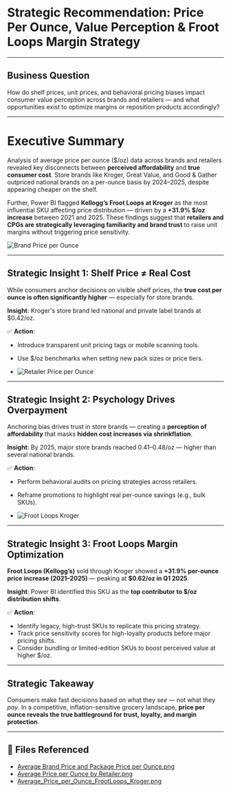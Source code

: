 # Strategic Recommendation: Price Per Ounce, Value Perception & Froot Loops Margin Strategy

---

## Business Question
How do shelf prices, unit prices, and behavioral pricing biases impact consumer value perception across brands and retailers — and what opportunities exist to optimize margins or reposition products accordingly?

---

# Executive Summary
Analysis of average price per ounce ($/oz) data across brands and retailers revealed key disconnects between **perceived affordability** and **true consumer cost**. Store brands like Kroger, Great Value, and Good & Gather outpriced national brands on a per-ounce basis by 2024–2025, despite appearing cheaper on the shelf. 

Further, Power BI flagged **Kellogg’s Froot Loops at Kroger** as the most influential SKU affecting price distribution — driven by a **+31.9% $/oz increase** between 2021 and 2025. These findings suggest that **retailers and CPGs are strategically leveraging familiarity and brand trust** to raise unit margins without triggering price sensitivity.

![Brand Price per Ounce](../../Images/Average%20Brand%20Price%20and%20Package%20Price%20per%20Ounce.png)

---

## Strategic Insight 1: Shelf Price ≠ Real Cost
While consumers anchor decisions on visible shelf prices, the **true cost per ounce is often significantly higher** — especially for store brands.

**Insight**: Kroger's store brand led national and private label brands at $0.42/oz.

✅ **Action**:
- Introduce transparent unit pricing tags or mobile scanning tools.
- Use $/oz benchmarks when setting new pack sizes or price tiers.

- ![Retailer Price per Ounce](../../Images/Average%20Price%20per%20Ounce%20by%20Retailer.png)

---

## Strategic Insight 2: Psychology Drives Overpayment
Anchoring bias drives trust in store brands — creating a **perception of affordability** that masks **hidden cost increases via shrinkflation**.

**Insight**: By 2025, major store brands reached $0.41–$0.48/oz — higher than several national brands.

✅ **Action**:
- Perform behavioral audits on pricing strategies across retailers.
- Reframe promotions to highlight real per-ounce savings (e.g., bulk SKUs).

- ![Froot Loops Kroger](../../Images/Average_Price_per_Ounce_FrootLoops_Kroger.png) 

---

## Strategic Insight 3: Froot Loops Margin Optimization
**Froot Loops (Kellogg’s)** sold through Kroger showed a **+31.9% per-ounce price increase (2021–2025)** — peaking at **$0.62/oz in Q1 2025**.

**Insight**: Power BI identified this SKU as the **top contributor to $/oz distribution shifts**.

✅ **Action**:
- Identify legacy, high-trust SKUs to replicate this pricing strategy.
- Track price sensitivity scores for high-loyalty products before major pricing shifts.
- Consider bundling or limited-edition SKUs to boost perceived value at higher $/oz.

---

## Strategic Takeaway
Consumers make fast decisions based on what they *see* — not what they *pay*. In a competitive, inflation-sensitive grocery landscape, **price per ounce reveals the true battleground for trust, loyalty, and margin protection**.

---

## 📁 Files Referenced
- [Average Brand Price and Package Price per Ounce.png](../../Images/Average%20Brand%20Price%20and%20Package%20Price%20per%20Ounce.png)
- [Average Price per Ounce by Retailer.png](../../Images/Average%20Price%20per%20Ounce%20by%20Retailer.png)
- [Average_Price_per_Ounce_FrootLoops_Kroger.png](../../Images/Average_Price_per_Ounce_FrootLoops_Kroger.png)

